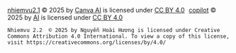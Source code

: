 <a href="https://github.com/huong-nek/thuc-hanh-buoi-6-nhom-5">nhiemvu2.1</a> © 2025 by <a href="https://www.canva.com/ai-assistant/">Canva AI</a> is licensed under <a href="https://creativecommons.org/licenses/by/4.0/">CC BY 4.0</a><img src="https://mirrors.creativecommons.org/presskit/icons/cc.svg" alt="" style="max-width: 1em;max-height:1em;margin-left: .2em;"><img src="https://mirrors.creativecommons.org/presskit/icons/by.svg" alt="" style="max-width: 1em;max-height:1em;margin-left: .2em;">
<a href="https://share.google/Orr8NRILIiBdJIQRE">copilot</a> © 2025 by <a href="https://github.com/huong-nek">AI</a> is licensed under <a href="https://creativecommons.org/licenses/by/4.0/">CC BY 4.0</a><img src="https://mirrors.creativecommons.org/presskit/icons/cc.svg" alt="" style="max-width: 1em;max-height:1em;margin-left: .2em;"><img src="https://mirrors.creativecommons.org/presskit/icons/by.svg" alt="" style="max-width: 1em;max-height:1em;margin-left: .2em;">

    Nhiemvu 2.2  © 2025 by Nguyễn Hoài Hương is licensed under Creative Commons Attribution 4.0 International. To view a copy of this license, visit https://creativecommons.org/licenses/by/4.0/
